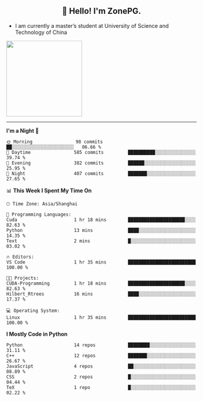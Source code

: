 <h2 align="center">👋 Hello! I'm ZonePG.</h2>

- I am currently a master’s student at University of Science and Technology of China

<img height=200 align="center" src="https://github-readme-stats.vercel.app/api?username=zonepg" />

-------

<!--START_SECTION:waka-->
**I'm a Night 🦉** 

```text
🌞 Morning                98 commits          ██░░░░░░░░░░░░░░░░░░░░░░░   06.66 % 
🌆 Daytime                585 commits         ██████████░░░░░░░░░░░░░░░   39.74 % 
🌃 Evening                382 commits         ██████░░░░░░░░░░░░░░░░░░░   25.95 % 
🌙 Night                  407 commits         ███████░░░░░░░░░░░░░░░░░░   27.65 % 
```


📊 **This Week I Spent My Time On** 

```text
🕑︎ Time Zone: Asia/Shanghai

💬 Programming Languages: 
Cuda                     1 hr 18 mins        █████████████████████░░░░   82.63 % 
Python                   13 mins             ████░░░░░░░░░░░░░░░░░░░░░   14.35 % 
Text                     2 mins              █░░░░░░░░░░░░░░░░░░░░░░░░   03.02 % 

🔥 Editors: 
VS Code                  1 hr 35 mins        █████████████████████████   100.00 % 

🐱‍💻 Projects: 
CUDA-Programming         1 hr 18 mins        █████████████████████░░░░   82.63 % 
Hilbert_Rtrees           16 mins             ████░░░░░░░░░░░░░░░░░░░░░   17.37 % 

💻 Operating System: 
Linux                    1 hr 35 mins        █████████████████████████   100.00 % 
```

**I Mostly Code in Python** 

```text
Python                   14 repos            ████████░░░░░░░░░░░░░░░░░   31.11 % 
C++                      12 repos            ███████░░░░░░░░░░░░░░░░░░   26.67 % 
JavaScript               4 repos             ██░░░░░░░░░░░░░░░░░░░░░░░   08.89 % 
CSS                      2 repos             █░░░░░░░░░░░░░░░░░░░░░░░░   04.44 % 
TeX                      1 repo              █░░░░░░░░░░░░░░░░░░░░░░░░   02.22 % 
```




<!--END_SECTION:waka-->
